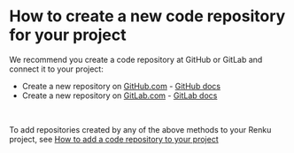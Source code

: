 # How to create a new code repository for your project

We recommend you create a code repository at GitHub or GitLab and connect it to your project:

- Create a new repository on [GitHub.com](http://GitHub.com) - [GitHub docs](https://docs.github.com/en/repositories/creating-and-managing-repositories/creating-a-new-repository)
- Create a new repository on [GitLab.com](http://GitLab.com) - [GitLab docs](https://docs.gitlab.com/ee/user/project/repository/)

![image.png](./create-new-code-repository-for-project-10.png)

To add repositories created by any of the above methods to your Renku project, see [How to add a code repository to your project](/docs/users/code/guides/add-code-repository-to-project)
